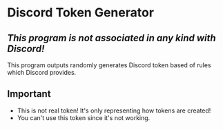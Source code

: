 # Discord Token Generator
## _This program is not associated in any kind with Discord!_

This program outputs randomly generates Discord token based of rules which Discord provides.

## Important

- This is not real token! It's only representing how tokens are created!
- You can't use this token since it's not working.

